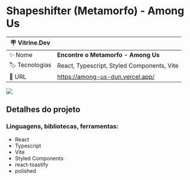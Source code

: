 # Shapeshifter (Metamorfo) - Among Us

| :placard: Vitrine.Dev |     |
| -------------  | --- |
| :sparkles: Nome        | **Encontre o Metamorfo - Among Us**
| :label: Tecnologias | React, Typescript, Styled Components, Vite
| :rocket: URL         | https://among-us-dun.vercel.app/

![](https://github.com/wendeldh7)

## Detalhes do projeto

### Linguagens, bibliotecas, ferramentas:

- React
- Typescript
- Vite
- Styled Components
- react-toastify
- polished
